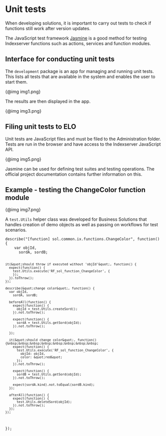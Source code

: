 <h1>Unit tests</h1>
<p>When developing solutions, it is important to carry out tests to check if functions still work after version updates.</p>
<p>The JavaScript test framework <a
href="http://jasmine.github.io/">Jasmine</a> is a good method for testing Indexserver functions such as actions, services and function modules.</p>
<h2>Interface for conducting unit tests</h2>
<p>The <code>development</code> package is an app for managing and running unit tests. This lists all tests that are available in the system and enables the user to start them.</p>
<p>{@img img1.png}</p>
<p>The results are then displayed in the app.</p>
<p>{@img img3.png}</p>
<h2>Filing unit tests to ELO</h2>
<p>Unit tests are JavaScript files and must be filed to the Administration folder. Tests are run in the browser and have access to the Indexserver JavaScript API.</p>
<p>{@img img5.png}</p>
<p>Jasmine can be used for defining test suites and testing operations. The official project documentation contains further information on this.</p>
<h2>Example - testing the ChangeColor function module</h2>
<p>{@img img7.png}</p>
<p>A <code>test.Utils</code> helper class was developed for Business Solutions that handles creation of demo objects as well as passing on workflows for test scenarios. </p>
<pre><code>describe(&quot;[function] sol.common.ix.functions.ChangeColor&quot;, function() {
    var objId,
      sordA, sordB;

    it(&quot;should throw if executed without 'objId'&quot;, function() {
      expect(function() {
        test.Utils.execute('RF_sol_function_ChangeColor', { 
        });
      }).toThrow();
    });

    describe(&quot;change color&quot;, function() {
      var objId,
        sordA, sordB;

      beforeAll(function() {
        expect(function() {
          objId = test.Utils.createSord();
        }).not.toThrow();

        expect(function() {
          sordA = test.Utils.getSord(objId);
        }).not.toThrow();

      });

      it(&quot;should change color&quot;, function() {&nbsp;&nbsp;&nbsp;&nbsp;&nbsp;&nbsp;&nbsp;&nbsp;
        expect(function() {
          test.Utils.execute('RF_sol_function_ChangeColor', { 
            objId: objId,
            color: &quot;red&quot;
          });
        }).not.toThrow();

        expect(function() {
          sordB = test.Utils.getSord(objId);
        }).not.toThrow();

        expect(sordA.kind).not.toEqual(sordB.kind);
      });

      afterAll(function() {
        expect(function() {
          test.Utils.deleteSord(objId);
        }).not.toThrow();
      });
    });
});
</code></pre>
